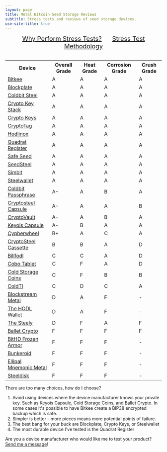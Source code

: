 ```yaml
---
layout: page
title: Metal Bitcoin Seed Storage Reviews
subtitle: Stress tests and reviews of seed storage devices.
use-site-title: true
---
```


<div style="text-align:center; font-size:20px">
    <a href="why">Why Perform Stress Tests?</a>
    &nbsp;&nbsp;&nbsp;&nbsp;
    <a href="how">Stress Test Methodology</a>
</div>
<br/>
<table class="compatibility">
  <tr>
    <th>Device</th>
    <th>Overall Grade</th>
    <th>Heat Grade</th>
    <th>Corrosion Grade</th>
    <th>Crush Grade</th>
  </tr>
  <tr>
    <td><a href="reviews/bitkee/">Bitkee</a></td>
    <td>A</td>
    <td>A</td>
    <td>A</td>
    <td>A</td>
  </tr>
  <tr>
    <td><a href="reviews/blockplate/">Blockplate</a></td>
    <td>A</td>
    <td>A</td>
    <td>A</td>
    <td>A</td>
  </tr>
  <tr>
    <td><a href="reviews/coldbit-steel/">Coldbit Steel</a></td>
    <td>A</td>
    <td>A</td>
    <td>A</td>
    <td>A</td>
  </tr>
  <tr>
    <td><a href="reviews/crypto-key-stack/">Crypto Key Stack</a></td>
    <td>A</td>
    <td>A</td>
    <td>A</td>
    <td>A</td>
  </tr>
  <tr>
    <td><a href="reviews/crypto-keys/">Crypto Keys</a></td>
    <td>A</td>
    <td>A</td>
    <td>A</td>
    <td>A</td>
  </tr>
  <tr>
    <td><a href="reviews/cryptotag/">CryptoTag</a></td>
    <td>A</td>
    <td>A</td>
    <td>A</td>
    <td>A</td>
  </tr>
  <tr>
    <td><a href="reviews/hodlinox/">Hodlinox</a></td>
    <td>A</td>
    <td>A</td>
    <td>A</td>
    <td>A</td>
  </tr>
  <tr>
    <td><a href="reviews/quadrat-register/">Quadrat Register</a></td>
    <td>A</td>
    <td>A</td>
    <td>A</td>
    <td>A</td>
  </tr>
  <tr>
    <td><a href="reviews/safe-seed/">Safe Seed</a></td>
    <td>A</td>
    <td>A</td>
    <td>A</td>
    <td>A</td>
  </tr>
  <tr>
    <td><a href="reviews/seedsteel/">SeedSteel</a></td>
    <td>A</td>
    <td>A</td>
    <td>A</td>
    <td>A</td>
  </tr>
  <tr>
    <td><a href="reviews/simbit/">Simbit</a></td>
    <td>A</td>
    <td>A</td>
    <td>A</td>
    <td>A</td>
  </tr>
  <tr>
    <td><a href="reviews/steelwallet/">Steelwallet</a></td>
    <td>A</td>
    <td>A</td>
    <td>A</td>
    <td>A</td>
  </tr>
  <tr>
    <td><a href="reviews/coldbit-passphrase/">Coldbit Passphrase</a></td>
    <td>A-</td>
    <td>A</td>
    <td>B</td>
    <td>A</td>
  </tr>
  <tr>
    <td><a href="reviews/cryptosteel-capsule/">Cryptosteel Capsule</a></td>
    <td>A-</td>
    <td>A</td>
    <td>A</td>
    <td>B</td>
  </tr>
  <tr>
    <td><a href="reviews/cryptovault/">CryptoVault</a></td>
    <td>A-</td>
    <td>A</td>
    <td>B</td>
    <td>A</td>
  </tr>
  <tr>
    <td><a href="reviews/keyois-capsule/">Keyois Capsule</a></td>
    <td>A-</td>
    <td>B</td>
    <td>A</td>
    <td>A</td>
  </tr>
  <tr>
    <td><a href="reviews/cypherwheel/">Cypherwheel</a></td>
    <td>B+</td>
    <td>A</td>
    <td>C</td>
    <td>A</td>
  </tr>
  <tr>
    <td><a href="reviews/cryptosteel-cassette/">CryptoSteel Cassette</a></td>
    <td>B</td>
    <td>B</td>
    <td>A</td>
    <td>D</td>
  </tr>
  <tr>
    <td><a href="reviews/billfodl/">Billfodl</a></td>
    <td>C</td>
    <td>C</td>
    <td>A</td>
    <td>D</td>
  </tr>
  <tr>
    <td><a href="reviews/cobo-tablet/">Cobo Tablet</a></td>
    <td>C</td>
    <td>F</td>
    <td>A</td>
    <td>D</td>
  </tr>
  <tr>
    <td><a href="reviews/cold-storage-coins/">Cold Storage Coins</a></td>
    <td>C</td>
    <td>F</td>
    <td>B</td>
    <td>B</td>
  </tr>
  <tr>
    <td><a href="reviews/coldti/">ColdTI</a></td>
    <td>C</td>
    <td>D</td>
    <td>C</td>
    <td>A</td>
  </tr>
  <tr>
    <td><a href="reviews/blockstream-metal/">Blockstream Metal</a></td>
    <td>D</td>
    <td>A</td>
    <td>F</td>
    <td>-</td>
  </tr>
  <tr>
    <td><a href="reviews/hodl-wallet/">The HODL Wallet</a></td>
    <td>D</td>
    <td>A</td>
    <td>F</td>
    <td>-</td>
  </tr>
  <tr>
    <td><a href="reviews/steely/">The Steely</a></td>
    <td>D</td>
    <td>F</td>
    <td>A</td>
    <td>F</td>
  </tr>
  <tr>
    <td><a href="reviews/ballet-crypto/">Ballet Crypto</a></td>
    <td>F</td>
    <td>F</td>
    <td>F</td>
    <td>F</td>
  </tr>
  <tr>
    <td><a href="reviews/bithd-frozen-armor/">BitHD Frozen Armor</a></td>
    <td>F</td>
    <td>F</td>
    <td>F</td>
    <td>-</td>
  </tr>
  <tr>
    <td><a href="reviews/bunkeroid/">Bunkeroid</a></td>
    <td>F</td>
    <td>F</td>
    <td>F</td>
    <td>-</td>
  </tr>
  <tr>
    <td><a href="reviews/ellipal-mnemonic-metal/">Ellipal Mnemonic Metal</a></td>
    <td>F</td>
    <td>F</td>
    <td>F</td>
    <td>-</td>
  </tr>
  <tr>
    <td><a href="reviews/steeldisk/">Steeldisk</a></td>
    <td>F</td>
    <td>F</td>
    <td>F</td>
    <td>-</td>
  </tr>
</table>

There are too many choices, how do I choose?
1. Avoid using devices where the device manufacturer knows your private key. Such as Keyois Capsule, Cold Storage Coins, and Ballet Crypto. In some cases it's possible to have Bitkee create a BIP38 encrypted backup which is safe.
2. Simpler is better - more pieces means more potential points of failure.
3. The best bang for your buck are Blockplate, Crypto Keys, or Steelwallet
4. The most durable device I've tested is the Quadrat Register

Are you a device manufacturer who would like me to test your product? <a href="https://www.lopp.net/contact.php">Send me a message</a>!